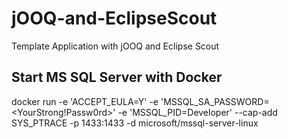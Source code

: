# jOOQ-and-EclipseScout
Template Application with jOOQ and Eclipse Scout

## Start MS SQL Server with Docker
docker run -e 'ACCEPT_EULA=Y' -e 'MSSQL_SA_PASSWORD=<YourStrong!Passw0rd>' -e 'MSSQL_PID=Developer' --cap-add SYS_PTRACE -p 1433:1433 -d microsoft/mssql-server-linux
